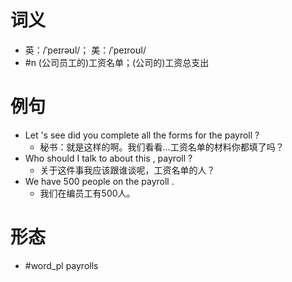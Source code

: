 # 词义
- 英：/ˈpeɪrəʊl/； 美：/ˈpeɪroʊl/
- #n (公司员工的)工资名单；(公司的)工资总支出
# 例句
- Let 's see did you complete all the forms for the payroll ?
	- 秘书：就是这样的啊。我们看看…工资名单的材料你都填了吗？
- Who should I talk to about this , payroll ?
	- 关于这件事我应该跟谁谈呢，工资名单的人？
- We have 500 people on the payroll .
	- 我们在编员工有500人。
# 形态
- #word_pl payrolls
